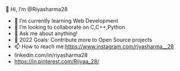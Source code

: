 👋 Hi, I’m @Riyasharma28
- 🌱 I’m currently learning Web Development
- 💞️ I’m looking to collaborate on C,C++,Python
- 💬 Ask me about anything!
- 🥅 2022 Goals: Contribute more to Open Source projects
- 📫 How to reach me:https://www.instagram.com/riyasharma__28
- linkedin.com/in/riyasharma28
- https://in.pinterest.com/Riiyaa_28/
